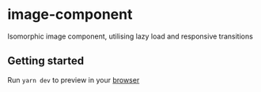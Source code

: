 # image-component
Isomorphic image component, utilising lazy load and responsive transitions

## Getting started

Run `yarn dev` to preview in your [browser](http://localhost:3000)
